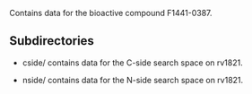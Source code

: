 Contains data for the bioactive compound F1441-0387.

## Subdirectories

- cside/ contains data for the C-side search space on rv1821.

- nside/ contains data for the N-side search space on rv1821.

